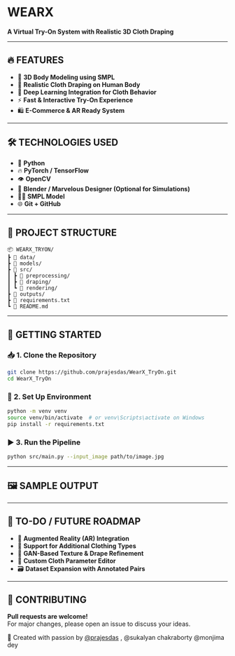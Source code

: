 
#  **WEARX** 
**A Virtual Try-On System with Realistic 3D Cloth Draping**

---

## 🔥 **FEATURES**

- 🎯 **3D Body Modeling using SMPL**
- 👕 **Realistic Cloth Draping on Human Body**
- 🧠 **Deep Learning Integration for Cloth Behavior**
- ⚡ **Fast & Interactive Try-On Experience**
- 🛍️ **E-Commerce & AR Ready System**

---

## 🛠️ **TECHNOLOGIES USED**

- 🐍 **Python**
- 🔥 **PyTorch / TensorFlow**
- 👁️ **OpenCV**
- 🎨 **Blender / Marvelous Designer (Optional for Simulations)**
- 🧍‍♂️ **SMPL Model**
- 🌐 **Git + GitHub**

---

## 📁 **PROJECT STRUCTURE**

```
📦 WEARX_TRYON/
┣ 📂 data/               
┣ 📂 models/              
┣ 📂 src/                 
┃ ┣ 📂 preprocessing/     
┃ ┣ 📂 draping/           
┃ ┗ 📂 rendering/         
┣ 📂 outputs/             
┣ 📜 requirements.txt     
┗ 📄 README.md            
```

---

## 🚀 **GETTING STARTED**

### 📥 **1. Clone the Repository**
```bash
git clone https://github.com/prajesdas/WearX_TryOn.git
cd WearX_TryOn
```

### 🧱 **2. Set Up Environment**
```bash
python -m venv venv
source venv/bin/activate  # or venv\Scripts\activate on Windows
pip install -r requirements.txt
```

### ▶️ **3. Run the Pipeline**
```bash
python src/main.py --input_image path/to/image.jpg
```

---

## 🖼️ **SAMPLE OUTPUT**



---

## 📌 **TO-DO / FUTURE ROADMAP**

- 🚀 **Augmented Reality (AR) Integration**
- 👖 **Support for Additional Clothing Types**
- 🧠 **GAN-Based Texture & Drape Refinement**
- 🧵 **Custom Cloth Parameter Editor**
- 🗃️ **Dataset Expansion with Annotated Pairs**

---

## 🤝 **CONTRIBUTING**

**Pull requests are welcome!**  
For major changes, please open an issue to discuss your ideas.


🔗 Created with passion by [@prajesdas](https://github.com/prajesdas) , @sukalyan chakraborty @monjima dey 

